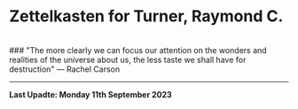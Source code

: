 # Zettelkasten for Turner, Raymond C.
</br>
### "The more clearly we can focus our attention on the wonders and realities of the universe about us, the less taste we shall have for destruction"
― Rachel Carson

<!--
**rayct/rayct** is a ✨ _special_ ✨ repository because its `README.md` (this file) appears on your GitHub profile.

Here are some ideas to get you started:

- 🔭 I’m currently working on ...
- 🌱 I’m currently learning ...
- 👯 I’m looking to collaborate on ...
- 🤔 I’m looking for help with ...
- 💬 Ask me about ...
- 📫 How to reach me: ...
- 😄 Pronouns: ...
- ⚡ Fun fact: ...
-->
</br>

---

**Last Upadte: Monday 11th September 2023**
